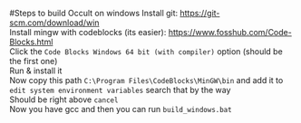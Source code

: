 #Steps to build Occult on windows
Install git: <https://git-scm.com/download/win><br>
Install mingw with codeblocks (its easier): <https://www.fosshub.com/Code-Blocks.html><br>
Click the `Code Blocks Windows 64 bit (with compiler)` option (should be the first one) <br>
Run & install it<br>
Now copy this path `C:\Program Files\CodeBlocks\MinGW\bin` and add it to `edit system environment variables` search that by the way<br>
Should be right above `cancel` <br>
Now you have gcc and then you can run `build_windows.bat`<br>
